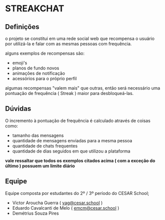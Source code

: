 # STREAKCHAT
## Definições
o projeto se constitui em uma rede social web que recompensa o usuário por utilizá-la e falar com as mesmas pessoas com frequência.

alguns exemplos de recompensas são:
* emoji's
* planos de fundo novos
* animações de notificação
* acessórios para o próprio perfil

algumas recompensas "valem mais" que outras, então será necessário uma pontuação de frequência ( Streak ) maior para desbloqueá-las.

## Dúvidas

O incremento à pontuação de frequência é calculado através de coisas como:
* tamanho das mensagens
* quantidade de mensagens enviadas para a mesma pessoa
* quantidade de chats frequentes
* quantidade de dias seguidos em que utilizou a plataforma

**vale ressaltar que todos os exemplos citados acima ( com a exceção do último ) possuem um limite diário**

## Equipe

Equipe composta por estudantes do 2º / 3º período do CESAR School;

* Victor Aroucha Guerra ( vag@cesar.school )
* Eduardo Cavalcanti de Melo ( emcm@cesar.school )
* Demétrius Souza Pires
